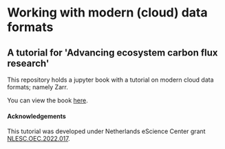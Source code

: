 # Working with modern (cloud) data formats

## A tutorial for 'Advancing ecosystem carbon flux research'

This repository holds a jupyter book with a tutorial on modern cloud data formats; namely Zarr.

You can view the book [here](https://excited-co2.github.io/workshop_tutorial).

#### Acknowledgements

This tutorial was developed under Netherlands eScience Center grant [NLESC.OEC.2022.017](https://research-software-directory.org/projects/excited).

